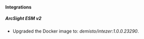 #### Integrations
##### ArcSight ESM v2
- Upgraded the Docker image to: *demisto/intezer:1.0.0.23290*.
